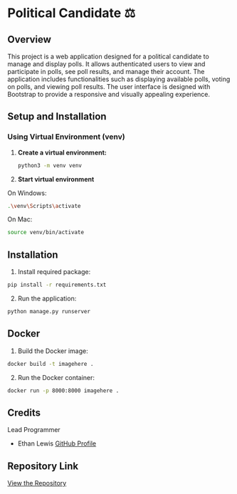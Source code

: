 # Political Candidate ⚖️

## Overview
This project is a web application designed for a political candidate to manage and display polls. It allows authenticated users to view and participate in polls, see poll results, and manage their account. The application includes functionalities such as displaying available polls, voting on polls, and viewing poll results. The user interface is designed with Bootstrap to provide a responsive and visually appealing experience.

## Setup and Installation

### Using Virtual Environment (venv)

1. **Create a virtual environment:**
   ```sh
   python3 -m venv venv

2. **Start virtual environment**

On Windows:
   ```sh
   .\venv\Scripts\activate
   ```

On Mac:
   ```sh
   source venv/bin/activate
   ```

## Installation
 1. Install required package:
 ```sh
pip install -r requirements.txt
```

 2. Run the application:
```sh
python manage.py runserver
```

## Docker

  1. Build the Docker image:
   ```sh
   docker build -t imagehere .
   ```
  2.  Run the Docker container:
   ```sh
   docker run -p 8000:8000 imagehere .
   ```
## Credits

Lead Programmer

- Ethan Lewis [GitHub Profile](https://github.com/ethanlewis938/)

## Repository Link

[View the Repository](https://github.com/ethanlewis938/politicalCandidate/)
